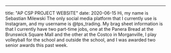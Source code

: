 ---
title: "AP CSP PROJECT WEBSITE"
date: 2020-06-15
Hi, my name is Sebastian Milewski
The only social media platform that I currently use is Instagram, and my username is @tps_trading.
My brag sheet information is that I currently have two part-time jobs, one at the Panera Bread at the Brunswick Square Mall and the other at the Costco in Morganville, I play volleyball for the school and outside the school, and I was awarded two senior awards this past week.
